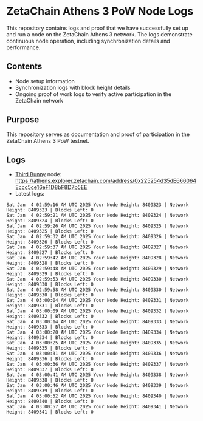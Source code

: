 # ZetaChain Athens 3 PoW Node Logs
This repository contains logs and proof that we have successfully set up and run a node on the ZetaChain Athens 3 network. The logs demonstrate continuous node operation, including synchronization details and performance.

## Contents
- Node setup information
- Synchronization logs with block height details
- Ongoing proof of work logs to verify active participation in the ZetaChain network

## Purpose
This repository serves as documentation and proof of participation in the ZetaChain Athens 3 PoW testnet.

## Logs

- [Third Bunny](https://thirdbunny.xyz/) node: https://athens.explorer.zetachain.com/address/0x225254d35dE666064Eccc5ce16eF1D8bF8D7b5EE
- Latest logs:
```
Sat Jan  4 02:59:16 AM UTC 2025 Your Node Height: 8409323 | Network Height: 8409323 | Blocks Left: 0
Sat Jan  4 02:59:21 AM UTC 2025 Your Node Height: 8409324 | Network Height: 8409324 | Blocks Left: 0
Sat Jan  4 02:59:26 AM UTC 2025 Your Node Height: 8409325 | Network Height: 8409325 | Blocks Left: 0
Sat Jan  4 02:59:32 AM UTC 2025 Your Node Height: 8409326 | Network Height: 8409326 | Blocks Left: 0
Sat Jan  4 02:59:37 AM UTC 2025 Your Node Height: 8409327 | Network Height: 8409327 | Blocks Left: 0
Sat Jan  4 02:59:42 AM UTC 2025 Your Node Height: 8409328 | Network Height: 8409328 | Blocks Left: 0
Sat Jan  4 02:59:48 AM UTC 2025 Your Node Height: 8409329 | Network Height: 8409329 | Blocks Left: 0
Sat Jan  4 02:59:53 AM UTC 2025 Your Node Height: 8409330 | Network Height: 8409330 | Blocks Left: 0
Sat Jan  4 02:59:58 AM UTC 2025 Your Node Height: 8409330 | Network Height: 8409330 | Blocks Left: 0
Sat Jan  4 03:00:04 AM UTC 2025 Your Node Height: 8409331 | Network Height: 8409331 | Blocks Left: 0
Sat Jan  4 03:00:09 AM UTC 2025 Your Node Height: 8409332 | Network Height: 8409332 | Blocks Left: 0
Sat Jan  4 03:00:14 AM UTC 2025 Your Node Height: 8409333 | Network Height: 8409333 | Blocks Left: 0
Sat Jan  4 03:00:20 AM UTC 2025 Your Node Height: 8409334 | Network Height: 8409334 | Blocks Left: 0
Sat Jan  4 03:00:25 AM UTC 2025 Your Node Height: 8409335 | Network Height: 8409335 | Blocks Left: 0
Sat Jan  4 03:00:31 AM UTC 2025 Your Node Height: 8409336 | Network Height: 8409336 | Blocks Left: 0
Sat Jan  4 03:00:36 AM UTC 2025 Your Node Height: 8409337 | Network Height: 8409337 | Blocks Left: 0
Sat Jan  4 03:00:41 AM UTC 2025 Your Node Height: 8409338 | Network Height: 8409338 | Blocks Left: 0
Sat Jan  4 03:00:46 AM UTC 2025 Your Node Height: 8409339 | Network Height: 8409339 | Blocks Left: 0
Sat Jan  4 03:00:52 AM UTC 2025 Your Node Height: 8409340 | Network Height: 8409340 | Blocks Left: 0
Sat Jan  4 03:00:57 AM UTC 2025 Your Node Height: 8409341 | Network Height: 8409341 | Blocks Left: 0
```
